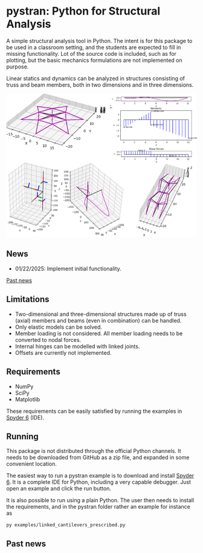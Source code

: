 # pystran: Python for Structural Analysis

A simple structural analysis tool in Python.
The intent is for this package to be used in a classroom setting,
and the students are expected to fill in missing functionality.
Lot of the source code is included, such as for plotting,
but the basic mechanics formulations are not implemented on purpose.

Linear statics and dynamics can be analyzed in structures consisting of truss and beam members, both in two dimensions and in three dimensions.

![Alt pystran capabilities in graphic abstract](docs/splash.png "pystran")

## News

- 01/22/2025: Implement initial functionality. 

[Past news](#past-news)

## Limitations

- Two-dimensional and three-dimensional structures made up of truss (axial)
  members and beams (even in combination) can be handled.
- Only elastic models can be solved.
- Member loading is not considered. All member loading needs to be converted to nodal forces.
- Internal hinges can be modelled with linked joints.
- Offsets are currently not implemented.

## Requirements

- NumPy
- SciPy
- Matplotlib

These requirements can be easily satisfied by running the examples in [Spyder 6](https://www.spyder-ide.org/download/) (IDE).

## Running

This package is not distributed through the official Python channels.
It needs to be downloaded from GitHub as a zip file, and expanded in some convenient location. 

The easiest way to run a pystran example is to download and install [Spyder 6](https://www.spyder-ide.org/download/). It is a complete IDE for Python, including a very capable debugger. Just open an example and click the run button.

It is also possible to run using a plain Python.
The user then needs to install the requirements, and in the
pystran folder rather an example for instance as
```
py examples/linked_cantilevers_prescribed.py
```

## <a name="past-news"></a>Past news
